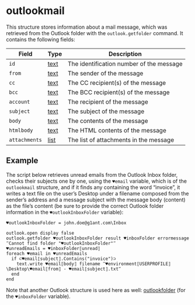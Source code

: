 # outlookmail

This structure stores information about a mail message, which was retrieved from the Outlook folder with the `outlook.getfolder` command. It contains the following fields:

| Field         | Type                                                        | Description                              |
| ------------- | ----------------------------------------------------------- | ---------------------------------------- |
| `id`          | [text](https://manual.g1ant.com/link/G1ANT.Language/G1ANT.Language/Structures/TextStructure.md) | The identification number of the message |
| `from`        | [text](https://manual.g1ant.com/link/G1ANT.Language/G1ANT.Language/Structures/TextStructure.md) | The sender of the message                |
| `cc`        | [text](https://manual.g1ant.com/link/G1ANT.Language/G1ANT.Language/Structures/TextStructure.md) | The CC recipient(s) of the message                |
| `bcc`        | [text](https://manual.g1ant.com/link/G1ANT.Language/G1ANT.Language/Structures/TextStructure.md) | The BCC recipient(s) of the message                |
| `account`          | [text](https://manual.g1ant.com/link/G1ANT.Language/G1ANT.Language/Structures/TextStructure.md) | The recipient of the message             |
| `subject`     | [text](https://manual.g1ant.com/link/G1ANT.Language/G1ANT.Language/Structures/TextStructure.md) | The subject of the message               |
| `body`        | [text](https://manual.g1ant.com/link/G1ANT.Language/G1ANT.Language/Structures/TextStructure.md) | The contents of the message              |
| `htmlbody`    | [text](https://manual.g1ant.com/link/G1ANT.Language/G1ANT.Language/Structures/TextStructure.md) | The HTML contents of the message         |
| `attachments` | [list](https://manual.g1ant.com/link/G1ANT.Language/G1ANT.Language/Structures/ListStructure.md) | The list of attachments in the message   |

## Example

The script below retrieves unread emails from the Outlook Inbox folder, checks their subjects one by one, using the `♥email` variable, which is of the `outlookmail` structure, and if it finds any containing the word “invoice”, it writes a text file on the user’s Desktop under a filename composed from the sender’s address and a message subject with the message body (content) as the file’s content (be sure to provide the correct Outlook folder information in the `♥outlookInboxFolder` variable):

```G1ANT
♥outlookInboxFolder = john.doe@g1ant.com\Inbox

outlook.open display false
outlook.getfolder ♥outlookInboxFolder result ♥inboxFolder errormessage ‴Cannot find folder "♥outlookInboxFolder"‴
♥unreadEmails = ♥inboxFolder⟦unread⟧
foreach ♥email in ♥unreadEmails
  if ⊂♥email⟦subject⟧.Contains("invoice")⊃
    text.write ♥email⟦body⟧ filename ‴♥environment⟦USERPROFILE⟧\Desktop\♥email⟦from⟧ - ♥email⟦subject⟧.txt‴
  end
end
```

Note that another Outlook structure is used here as well: [outlookfolder](https://manual.g1ant.com/link/G1ANT.Addon/G1ANT.Addon.MSOffice/G1ANT.Addon.MSOffice/Structures/outlookfolderstructure.md) (for the `♥inboxFolder` variable).
